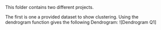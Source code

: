 This folder contains two different projects. 

The first is one a provided dataset to show clustering. Using the dendrogram function gives the following Dendrogram: 
![Dendrogram Q1]

